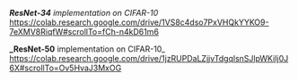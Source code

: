 _**ResNet-34** implementation on CIFAR-10_
https://colab.research.google.com/drive/1VS8c4dso7PxVHQkYYKO9-7eXMV8RiqfW#scrollTo=fCh-n4kD61m6

**_ResNet-50** implementation on CIFAR-10_
https://colab.research.google.com/drive/1jzRUPDaLZjjvTdgqlsnSJlpWKiIj0J6X#scrollTo=Ov5HvaJ3MxOG
